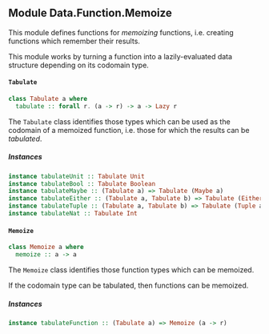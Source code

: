 ## Module Data.Function.Memoize

This module defines functions for _memoizing_ functions, i.e. creating functions which
remember their results.

This module works by turning a function into a lazily-evaluated data structure depending on
its codomain type.

#### `Tabulate`

``` purescript
class Tabulate a where
  tabulate :: forall r. (a -> r) -> a -> Lazy r
```

The `Tabulate` class identifies those types which can be used as the codomain of
a memoized function, i.e. those for which the results can be _tabulated_.

##### Instances
``` purescript
instance tabulateUnit :: Tabulate Unit
instance tabulateBool :: Tabulate Boolean
instance tabulateMaybe :: (Tabulate a) => Tabulate (Maybe a)
instance tabulateEither :: (Tabulate a, Tabulate b) => Tabulate (Either a b)
instance tabulateTuple :: (Tabulate a, Tabulate b) => Tabulate (Tuple a b)
instance tabulateNat :: Tabulate Int
```

#### `Memoize`

``` purescript
class Memoize a where
  memoize :: a -> a
```

The `Memoize` class identifies those function types which can be memoized.

If the codomain type can be tabulated, then functions can be memoized.

##### Instances
``` purescript
instance tabulateFunction :: (Tabulate a) => Memoize (a -> r)
```


